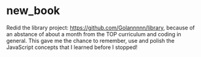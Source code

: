 # new_book

Redid the library project: https://github.com/Golannnnn/library, because of an abstance of about a month from the TOP curriculum and coding in general. This gave me the chance to remember, use and polish the JavaScript concepts that I learned before I stopped!